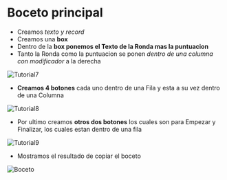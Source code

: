 # Boceto principal
- Creamos *texto y record*
- Creamos una **box**
- Dentro de la **box ponemos el Texto de la Ronda mas la puntuacion**
- Tanto la Ronda como la puntuacion se ponen *dentro de una columna con modificador* a la derecha

![Tutorial7](https://github.com/TheMarcosasd/JetMasTuto/assets/114077871/3b381518-7878-4b13-8408-7d8c1f3e4d87)


- **Creamos 4 botones** cada uno dentro de una Fila y esta a su vez dentro de una Columna

![Tutorial8](https://github.com/TheMarcosasd/JetMasTuto/assets/114077871/1fcb8f30-5604-4e13-a725-32b143369286)


- Por ultimo creamos **otros dos botones** los cuales son para Empezar y Finalizar, los cuales estan dentro de una fila

![Tutorial9](https://github.com/TheMarcosasd/JetMasTuto/assets/114077871/e1ee3782-caa0-4ea5-8883-deb4b099a9ba)

- Mostramos el resultado de copiar el boceto

![Boceto](https://github.com/TheMarcosasd/JetMasTuto/assets/114077871/b06f2047-d205-4ae5-abf6-a629af6b5e96)
